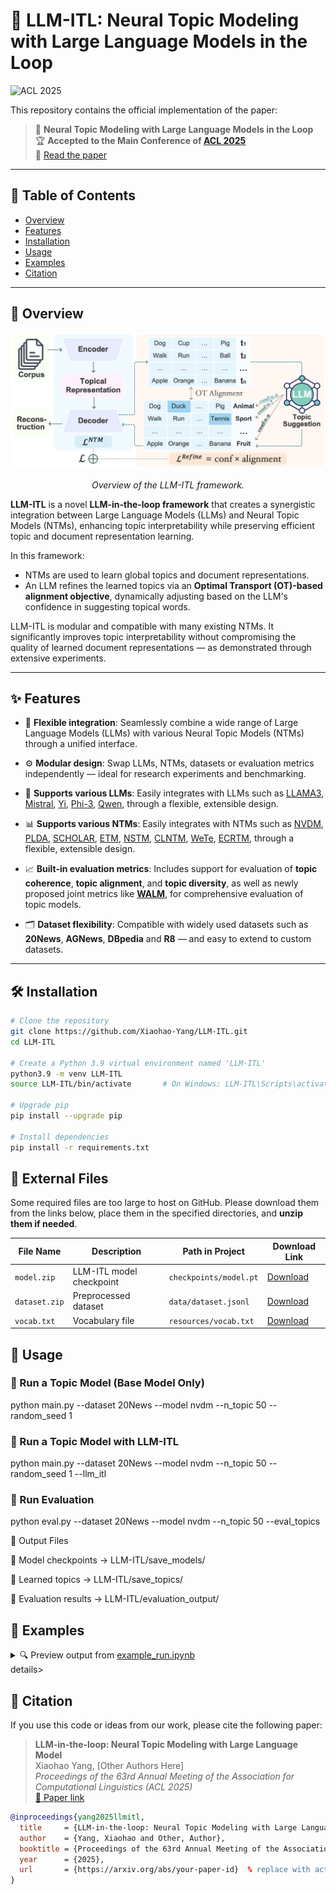 # 🧠 LLM-ITL: Neural Topic Modeling with Large Language Models in the Loop

![ACL 2025](https://img.shields.io/badge/ACL%202025-Main%20Conference-blueviolet)

This repository contains the official implementation of the paper:

> 📄 **Neural Topic Modeling with Large Language Models in the Loop**  
> 🏆 **Accepted to the Main Conference of [ACL 2025](https://2025.aclweb.org/)**  
> 🔗 [Read the paper](https://arxiv.org/abs/2411.08534) 

---

## 📂 Table of Contents

- [Overview](#-overview)
- [Features](#-features)
- [Installation](#-installation)
- [Usage](#-usage)
- [Examples](#-examples)
- [Citation](#-citation)

---

## 📖 Overview
<p align="center">
  <img src="overview.png" alt="LLM-ITL Framework Diagram" width="600"/>
</p>

<p align="center">
  <em>Overview of the LLM-ITL framework.</em>
</p>

**LLM-ITL** is a novel **LLM-in-the-loop framework** that creates a synergistic integration between Large Language Models (LLMs) and Neural Topic Models (NTMs), enhancing topic interpretability while preserving efficient topic and document representation learning.

In this framework:
- NTMs are used to learn global topics and document representations.
- An LLM refines the learned topics via an **Optimal Transport (OT)-based alignment objective**, dynamically adjusting based on the LLM's confidence in suggesting topical words.

LLM-ITL is modular and compatible with many existing NTMs. It significantly improves topic interpretability without compromising the quality of learned document representations — as demonstrated through extensive experiments.

---

## ✨ Features

- 🔄 **Flexible integration**: Seamlessly combine a wide range of Large Language Models (LLMs) with various Neural Topic Models (NTMs) through a unified interface.
- ⚙️ **Modular design**: Swap LLMs, NTMs, datasets or evaluation metrics independently — ideal for research experiments and benchmarking.
- 🧠 **Supports various LLMs**: Easily integrates with LLMs such as [LLAMA3](https://huggingface.co/meta-llama/Meta-Llama-3-8B-Instruct), [Mistral](https://huggingface.co/mistralai/Mistral-7B-Instruct-v0.3), [Yi](https://huggingface.co/01-ai/Yi-1.5-9B-Chat), [Phi-3](https://huggingface.co/microsoft/Phi-3-mini-128k-instruct), [Qwen](https://huggingface.co/Qwen/Qwen1.5-32B-Chat), through a flexible, extensible design.
- 📊 **Supports various NTMs**: Easily integrates with NTMs such as [NVDM](https://arxiv.org/abs/1706.00359), [PLDA](https://arxiv.org/abs/1703.01488), [SCHOLAR](https://arxiv.org/abs/1705.09296), [ETM](https://arxiv.org/abs/1907.04907), [NSTM](https://arxiv.org/abs/2008.13537), [CLNTM](https://arxiv.org/abs/2110.12764), [WeTe](https://arxiv.org/abs/2203.01570), [ECRTM](https://arxiv.org/abs/2306.04217), through a flexible, extensible design.

- 📈 **Built-in evaluation metrics**: Includes support for evaluation of **topic coherence**, **topic alignment**, and **topic diversity**, as well as newly proposed joint metrics like [**WALM**](https://example.com), for comprehensive evaluation of topic models.

- 🗂️ **Dataset flexibility**: Compatible with widely used datasets such as **20News**, **AGNews**, **DBpedia** and **R8** — and easy to extend to custom datasets.


---

## 🛠 Installation

```bash
# Clone the repository
git clone https://github.com/Xiaohao-Yang/LLM-ITL.git
cd LLM-ITL

# Create a Python 3.9 virtual environment named 'LLM-ITL'
python3.9 -m venv LLM-ITL
source LLM-ITL/bin/activate       # On Windows: LLM-ITL\Scripts\activate

# Upgrade pip
pip install --upgrade pip

# Install dependencies
pip install -r requirements.txt
```

## 📁 External Files

Some required files are too large to host on GitHub. Please download them from the links below, place them in the specified directories, and **unzip them if needed**.

| File Name         | Description               | Path in Project         | Download Link |
|-------------------|----------------------------|--------------------------|----------------|
| `model.zip`       | LLM-ITL model checkpoint   | `checkpoints/model.pt`   | [Download](https://drive.google.com/file/d/FILE_ID/view?usp=sharing) |
| `dataset.zip`     | Preprocessed dataset       | `data/dataset.jsonl`     | [Download](https://drive.google.com/file/d/FILE_ID/view?usp=sharing) |
| `vocab.txt`       | Vocabulary file            | `resources/vocab.txt`    | [Download](https://drive.google.com/file/d/FILE_ID/view?usp=sharing) |


## 🚀 Usage
### 🔹 Run a Topic Model (Base Model Only)
python main.py --dataset 20News --model nvdm --n_topic 50 --random_seed 1

### 🔹 Run a Topic Model with LLM-ITL
python main.py --dataset 20News --model nvdm --n_topic 50 --random_seed 1 --llm_itl

### 🔹 Run Evaluation
python eval.py --dataset 20News --model nvdm --n_topic 50 --eval_topics

📁 Output Files

🔸 Model checkpoints → LLM-ITL/save_models/

🔸 Learned topics → LLM-ITL/save_topics/

🔸 Evaluation results → LLM-ITL/evaluation_output/


## 📌 Examples
<details>
<summary>🔍 Preview output from <a href="examples/example_run.ipynb">example_run.ipynb</a></summary>
</details>details>

## 🧾 Citation

If you use this code or ideas from our work, please cite the following paper:

> **LLM-in-the-loop: Neural Topic Modeling with Large Language Model**  
> Xiaohao Yang, [Other Authors Here]  
> *Proceedings of the 63rd Annual Meeting of the Association for Computational Linguistics (ACL 2025)*  
> [📄 Paper link](https://arxiv.org/abs/your-paper-id) <!-- replace with actual link -->

```bibtex
@inproceedings{yang2025llmitl,
  title     = {LLM-in-the-loop: Neural Topic Modeling with Large Language Model},
  author    = {Yang, Xiaohao and Other, Author},
  booktitle = {Proceedings of the 63rd Annual Meeting of the Association for Computational Linguistics (ACL)},
  year      = {2025},
  url       = {https://arxiv.org/abs/your-paper-id}  % replace with actual URL
}


